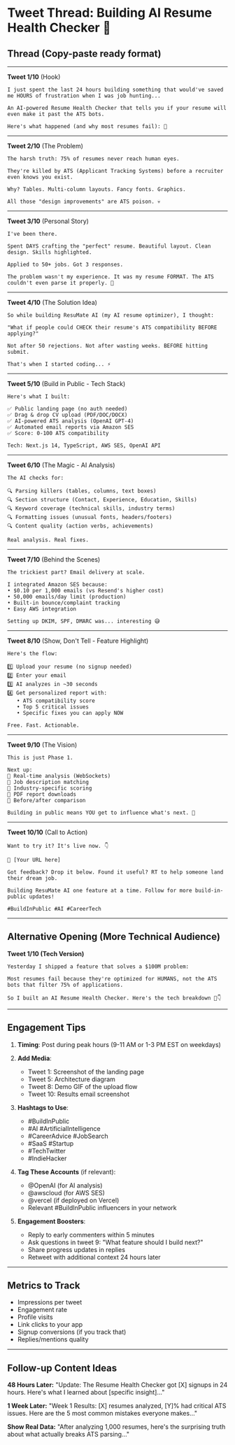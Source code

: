 # Tweet Thread: Building AI Resume Health Checker 🚀

## Thread (Copy-paste ready format)

---

**Tweet 1/10** (Hook)
```
I just spent the last 24 hours building something that would've saved me HOURS of frustration when I was job hunting...

An AI-powered Resume Health Checker that tells you if your resume will even make it past the ATS bots.

Here's what happened (and why most resumes fail): 🧵
```

---

**Tweet 2/10** (The Problem)
```
The harsh truth: 75% of resumes never reach human eyes.

They're killed by ATS (Applicant Tracking Systems) before a recruiter even knows you exist.

Why? Tables. Multi-column layouts. Fancy fonts. Graphics.

All those "design improvements" are ATS poison. 💀
```

---

**Tweet 3/10** (Personal Story)
```
I've been there.

Spent DAYS crafting the "perfect" resume. Beautiful layout. Clean design. Skills highlighted.

Applied to 50+ jobs. Got 3 responses.

The problem wasn't my experience. It was my resume FORMAT. The ATS couldn't even parse it properly. 😤
```

---

**Tweet 4/10** (The Solution Idea)
```
So while building ResuMate AI (my AI resume optimizer), I thought:

"What if people could CHECK their resume's ATS compatibility BEFORE applying?"

Not after 50 rejections. Not after wasting weeks. BEFORE hitting submit.

That's when I started coding... ⚡
```

---

**Tweet 5/10** (Build in Public - Tech Stack)
```
Here's what I built:

✅ Public landing page (no auth needed)
✅ Drag & drop CV upload (PDF/DOC/DOCX)
✅ AI-powered ATS analysis (OpenAI GPT-4)
✅ Automated email reports via Amazon SES
✅ Score: 0-100 ATS compatibility

Tech: Next.js 14, TypeScript, AWS SES, OpenAI API
```

---

**Tweet 6/10** (The Magic - AI Analysis)
```
The AI checks for:

🔍 Parsing killers (tables, columns, text boxes)
🔍 Section structure (Contact, Experience, Education, Skills)
🔍 Keyword coverage (technical skills, industry terms)
🔍 Formatting issues (unusual fonts, headers/footers)
🔍 Content quality (action verbs, achievements)

Real analysis. Real fixes.
```

---

**Tweet 7/10** (Behind the Scenes)
```
The trickiest part? Email delivery at scale.

I integrated Amazon SES because:
• $0.10 per 1,000 emails (vs Resend's higher cost)
• 50,000 emails/day limit (production)
• Built-in bounce/complaint tracking
• Easy AWS integration

Setting up DKIM, SPF, DMARC was... interesting 😅
```

---

**Tweet 8/10** (Show, Don't Tell - Feature Highlight)
```
Here's the flow:

1️⃣ Upload your resume (no signup needed)
2️⃣ Enter your email
3️⃣ AI analyzes in ~30 seconds
4️⃣ Get personalized report with:
   • ATS compatibility score
   • Top 5 critical issues
   • Specific fixes you can apply NOW

Free. Fast. Actionable.
```

---

**Tweet 9/10** (The Vision)
```
This is just Phase 1.

Next up:
🎯 Real-time analysis (WebSockets)
🎯 Job description matching
🎯 Industry-specific scoring
🎯 PDF report downloads
🎯 Before/after comparison

Building in public means YOU get to influence what's next. 💪
```

---

**Tweet 10/10** (Call to Action)
```
Want to try it? It's live now. 👇

🔗 [Your URL here]

Got feedback? Drop it below. Found it useful? RT to help someone land their dream job.

Building ResuMate AI one feature at a time. Follow for more build-in-public updates!

#BuildInPublic #AI #CareerTech
```

---

## Alternative Opening (More Technical Audience)

**Tweet 1/10 (Tech Version)**
```
Yesterday I shipped a feature that solves a $100M problem:

Most resumes fail because they're optimized for HUMANS, not the ATS bots that filter 75% of applications.

So I built an AI Resume Health Checker. Here's the tech breakdown 🧵👇
```

---

## Engagement Tips

1. **Timing**: Post during peak hours (9-11 AM or 1-3 PM EST on weekdays)
2. **Add Media**: 
   - Tweet 1: Screenshot of the landing page
   - Tweet 5: Architecture diagram
   - Tweet 8: Demo GIF of the upload flow
   - Tweet 10: Results email screenshot

3. **Hashtags to Use**:
   - #BuildInPublic
   - #AI #ArtificialIntelligence
   - #CareerAdvice #JobSearch
   - #SaaS #Startup
   - #TechTwitter
   - #IndieHacker

4. **Tag These Accounts** (if relevant):
   - @OpenAI (for AI analysis)
   - @awscloud (for AWS SES)
   - @vercel (if deployed on Vercel)
   - Relevant #BuildInPublic influencers in your network

5. **Engagement Boosters**:
   - Reply to early commenters within 5 minutes
   - Ask questions in tweet 9: "What feature should I build next?"
   - Share progress updates in replies
   - Retweet with additional context 24 hours later

---

## Metrics to Track

- Impressions per tweet
- Engagement rate
- Profile visits
- Link clicks to your app
- Signup conversions (if you track that)
- Replies/mentions quality

---

## Follow-up Content Ideas

**48 Hours Later:**
"Update: The Resume Health Checker got [X] signups in 24 hours. Here's what I learned about [specific insight]..."

**1 Week Later:**
"Week 1 Results: [X] resumes analyzed, [Y]% had critical ATS issues. Here are the 5 most common mistakes everyone makes..."

**Show Real Data:**
"After analyzing 1,000 resumes, here's the surprising truth about what actually breaks ATS parsing..."
